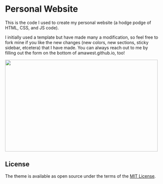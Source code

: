 # Personal Website

This is the code I used to create my personal website (a hodge podge of HTML, CSS, and JS code). 

I initially used a template but have made many a modification, so feel free to fork mine if you like the new changes (new colors, new sections, sticky sidebar, etcetera) that I have made. You can always reach out to me by filling out the form on the bottom of amawest.github.io, too! 

<img src="https://media.giphy.com/media/phnzE5TtEjaDjkvbgU/giphy.gifhttps://media.giphy.com/media/phnzE5TtEjaDjkvbgU/giphy.gif" width="500" height="300" />

## License
The theme is available as open source under the terms of the [MIT License](https://opensource.org/licenses/MIT).   

